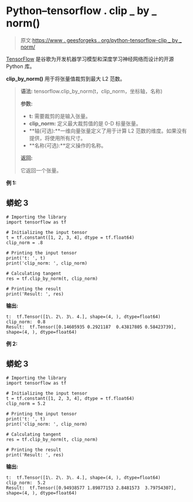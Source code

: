 # Python–tensorflow . clip _ by _ norm()

> 原文:[https://www . geesforgeks . org/python-tensorflow-clip _ by _ norm/](https://www.geeksforgeeks.org/python-tensorflow-clip_by_norm/)

[TensorFlow](”https://www.geeksforgeeks.org/introduction-to-tensorflow/”) 是谷歌为开发机器学习模型和深度学习神经网络而设计的开源 Python 库。

**clip_by_norm()** 用于将张量值裁剪到最大 L2 范数。

> **语法:** tensorflow.clip_by_norm(t，clip_norm，坐标轴，名称)
> 
> **参数:**
> 
> *   **t:** 需要裁剪的是输入张量。
> *   **clip_norm:** 定义最大裁剪值的是 0-D 标量张量。
> *   **轴(可选):**一维向量张量定义了用于计算 L2 范数的维度。如果没有提供，将使用所有尺寸。
> *   **名称(可选):**定义操作的名称。
> 
> **返回:**
> 
> 它返回一个张量。

**例 1:**

## 蟒蛇 3

```
# Importing the library
import tensorflow as tf

# Initializing the input tensor
t = tf.constant([1, 2, 3, 4], dtype = tf.float64)
clip_norm = .8

# Printing the input tensor
print('t: ', t)
print('clip_norm: ', clip_norm)

# Calculating tangent
res = tf.clip_by_norm(t, clip_norm)

# Printing the result
print('Result: ', res)
```

**输出:**

```
t:  tf.Tensor([1\. 2\. 3\. 4.], shape=(4, ), dtype=float64)
clip_norm:  0.8
Result:  tf.Tensor([0.14605935 0.2921187  0.43817805 0.58423739], shape=(4, ), dtype=float64)

```

**例 2:**

## 蟒蛇 3

```
# Importing the library
import tensorflow as tf

# Initializing the input tensor
t = tf.constant([1, 2, 3, 4], dtype = tf.float64)
clip_norm = 5.2

# Printing the input tensor
print('t: ', t)
print('clip_norm: ', clip_norm)

# Calculating tangent
res = tf.clip_by_norm(t, clip_norm)

# Printing the result
print('Result: ', res)
```

**输出:**

```
t:  tf.Tensor([1\. 2\. 3\. 4.], shape=(4, ), dtype=float64)
clip_norm:  5.2
Result:  tf.Tensor([0.94938577 1.89877153 2.8481573  3.79754307], shape=(4, ), dtype=float64)

```
